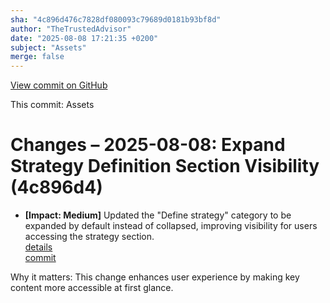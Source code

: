 ```yaml
---
sha: "4c896d476c7828df080093c79689d0181b93bf8d"
author: "TheTrustedAdvisor"
date: "2025-08-08 17:21:35 +0200"
subject: "Assets"
merge: false
---
```


[View commit on GitHub](https://github.com/TheTrustedAdvisor/FabricAdoptionFramework/commit/4c896d476c7828df080093c79689d0181b93bf8d)

This commit: Assets

# Changes – 2025-08-08: Expand Strategy Definition Section Visibility (4c896d4)

- **[Impact: Medium]** Updated the "Define strategy" category to be expanded by default instead of collapsed, improving visibility for users accessing the strategy section.  
   [details](/docs/about/changes/2025-08-08-assets)  
   [commit](https://github.com/TheTrustedAdvisor/FabricAdoptionFramework/commit/4c896d476c7828df080093c79689d0181b93bf8d)

Why it matters: This change enhances user experience by making key content more accessible at first glance.
